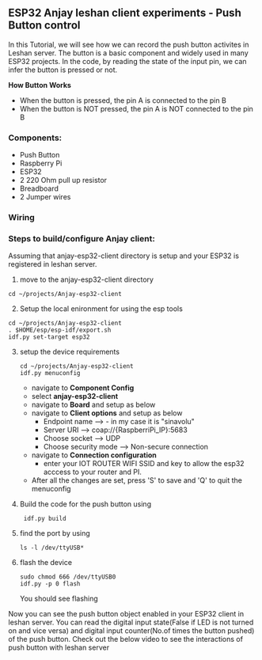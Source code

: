 ## ESP32 Anjay leshan client experiments - Push Button control

In this Tutorial, we will see how we can record the push button activites in Leshan server. The button is a basic component and widely used in many ESP32 projects. In the code, by reading the state of the input pin, we can infer the button is pressed or not.

**How Button Works**
- When the button is pressed, the pin A is connected to the pin B
- When the button is NOT pressed, the pin A is NOT connected to the pin B

### Components:

- Push Button
- Raspberry Pi
- ESP32
- 2 220 Ohm pull up resistor
- Breadboard
- 2 Jumper wires

### Wiring 



### Steps to build/configure Anjay client:

Assuming that anjay-esp32-client directory is setup and your ESP32 is registered in leshan server. 

1. move to the anjay-esp32-client directory
```
cd ~/projects/Anjay-esp32-client
```

2. Setup the local enironment for using the esp tools
```
cd ~/projects/Anjay-esp32-client
. $HOME/esp/esp-idf/export.sh
idf.py set-target esp32 
```
3. setup the device requirements
     ```
     cd ~/projects/Anjay-esp32-client
     idf.py menuconfig
     ```
     - navigate to **Component Config**
     - select **anjay-esp32-client**
     - navigate to **Board** and setup as below 
     - navigate to **Client options** and setup as below    
     	- Endpoint name --> <client name>  - in my case it is "sinavolu"
     	- Server URI --> coap://{RaspberriPi_IP}:5683 
     	- Choose socket --> UDP 
     	- Choose security mode --> Non-secure connection
     -  navigate to **Connection configuration**
         - enter your IOT ROUTER WIFI SSID and key to allow the esp32 acccess to your router and PI.
     - After all the changes are set, press 'S' to save and 'Q' to quit the menuconfig 
4. Build the code for the push button using
    
    ```
     idf.py build
     ```
5. find the port by using

   ```
   ls -l /dev/ttyUSB*
   ```

6. flash the device  
     ```
     sudo chmod 666 /dev/ttyUSB0
     idf.py -p 0 flash
     ```
     You should see flashing
 
Now you can see the push button object enabled in your ESP32 client in leshan server. You can read the digital input state(False if LED is not turned on and vice versa) and digital input counter(No.of times the button pushed) of the push button. Check out the below video to see the interactions of push button with leshan server
     
 
